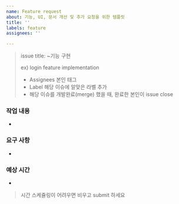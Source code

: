```yaml
---
name: Feature request
about: 기능, UI, 문서 개선 및 추가 요청을 위한 템플릿
title: ''
labels: feature
assignees: ''

---
```


> issue title: ~기능 구현
> 
> ex) login feature implementation
> - Assignees 본인 태그
> - Label 해당 이슈에 알맞은 라벨 추가
> - 해당 이슈를 개발완료(merge) 했을 때, 완료한 본인이 issue close


### 작업 내용
- 

### 요구 사항
- 

### 예상 시간
-

> 시간 스케쥴링이 어려우면 비우고 submit 하세요
